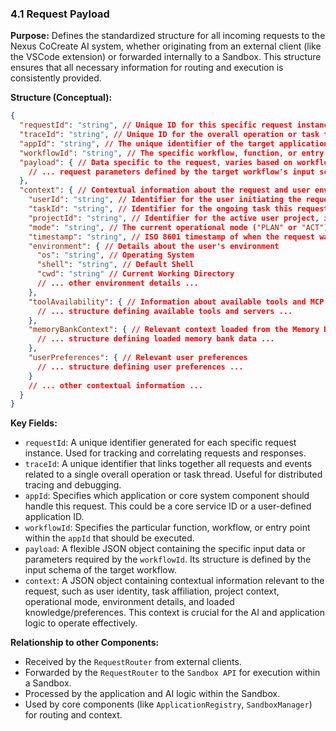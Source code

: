 ### 4.1 Request Payload

**Purpose:** Defines the standardized structure for all incoming requests to the Nexus CoCreate AI system, whether originating from an external client (like the VSCode extension) or forwarded internally to a Sandbox. This structure ensures that all necessary information for routing and execution is consistently provided.

**Structure (Conceptual):**

```json
{
  "requestId": "string", // Unique ID for this specific request instance
  "traceId": "string", // Unique ID for the overall operation or task thread
  "appId": "string", // The unique identifier of the target application or core functionality
  "workflowId": "string", // The specific workflow, function, or entry point within the target application to execute
  "payload": { // Data specific to the request, varies based on workflowId
    // ... request parameters defined by the target workflow's input schema ...
  },
  "context": { // Contextual information about the request and user environment
    "userId": "string", // Identifier for the user initiating the request
    "taskId": "string", // Identifier for the ongoing task this request belongs to
    "projectId": "string", // Identifier for the active user project, if applicable
    "mode": "string", // The current operational mode ("PLAN" or "ACT")
    "timestamp": "string", // ISO 8601 timestamp of when the request was initiated
    "environment": { // Details about the user's environment
      "os": "string", // Operating System
      "shell": "string", // Default Shell
      "cwd": "string" // Current Working Directory
      // ... other environment details ...
    },
    "toolAvailability": { // Information about available tools and MCP servers
      // ... structure defining available tools and servers ...
    },
    "memoryBankContext": { // Relevant context loaded from the Memory Bank
      // ... structure defining loaded memory bank data ...
    },
    "userPreferences": { // Relevant user preferences
      // ... structure defining user preferences ...
    }
    // ... other contextual information ...
  }
}
```

**Key Fields:**

*   `requestId`: A unique identifier generated for each specific request instance. Used for tracking and correlating requests and responses.
*   `traceId`: A unique identifier that links together all requests and events related to a single overall operation or task thread. Useful for distributed tracing and debugging.
*   `appId`: Specifies which application or core system component should handle this request. This could be a core service ID or a user-defined application ID.
*   `workflowId`: Specifies the particular function, workflow, or entry point within the `appId` that should be executed.
*   `payload`: A flexible JSON object containing the specific input data or parameters required by the `workflowId`. Its structure is defined by the input schema of the target workflow.
*   `context`: A JSON object containing contextual information relevant to the request, such as user identity, task affiliation, project context, operational mode, environment details, and loaded knowledge/preferences. This context is crucial for the AI and application logic to operate effectively.

**Relationship to other Components:**

*   Received by the `RequestRouter` from external clients.
*   Forwarded by the `RequestRouter` to the `Sandbox API` for execution within a Sandbox.
*   Processed by the application and AI logic within the Sandbox.
*   Used by core components (like `ApplicationRegistry`, `SandboxManager`) for routing and context.
